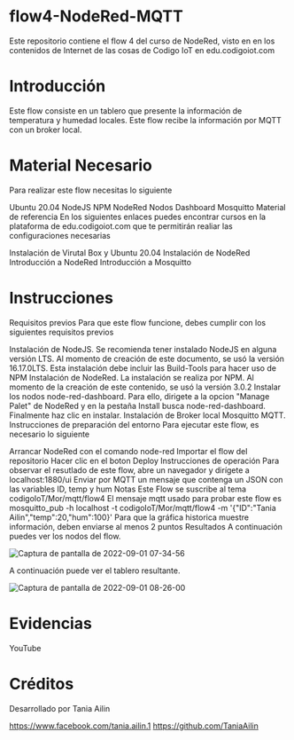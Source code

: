 # flow4-NodeRed-MQTT
Este repositorio contiene el flow 4 del curso de NodeRed, visto en en los contenidos de Internet de las cosas de Codigo IoT en edu.codigoiot.com
# Introducción
Este flow consiste en un tablero que presente la información de temperatura y humedad locales. Este flow recibe la información por MQTT con un broker local.

# Material Necesario
Para realizar este flow necesitas lo siguiente

Ubuntu 20.04
NodeJS
NPM
NodeRed
Nodos Dashboard
Mosquitto
Material de referencia
En los siguientes enlaces puedes encontrar cursos en la plataforma de edu.codigoiot.com que te permitirán realiar las configuraciones necesarias

Instalación de Virutal Box y Ubuntu 20.04
Instalación de NodeRed
Introducción a NodeRed
Introducción a Mosquitto
# Instrucciones
  Requisitos previos
Para que este flow funcione, debes cumplir con los siguientes requisitos previos

Instalación de NodeJS. Se recomienda tener instalado NodeJS en alguna versión LTS. Al momento de creación de este documento, se usó la versión 16.17.0LTS. Esta instalación debe incluir las Build-Tools para hacer uso de NPM
Instalación de NodeRed. La instalación se realiza por NPM. Al momento de la creación de este contenido, se usó la versión 3.0.2
Instalar los nodos node-red-dashboard. Para ello, dirigete a la opcion "Manage Palet" de NodeRed y en la pestaña Install busca node-red-dashboard. Finalmente haz clic en instalar.
Instalación de Broker local Mosquitto MQTT.
  Instrucciones de preparación del entorno
Para ejecutar este flow, es necesario lo siguiente

Arrancar NodeRed con el comando node-red
Importar el flow del repositorio
Hacer clic en el boton Deploy
Instrucciones de operación
Para observar el resutlado de este flow, abre un navegador y dirígete a localhost:1880/ui
Enviar por MQTT un mensaje que contenga un JSON con las variables ID, temp y hum
  Notas
Este Flow se suscribe al tema codigoIoT/Mor/mqtt/flow4
El mensaje mqtt usado para probar este flow es mosquitto_pub -h localhost -t codigoIoT/Mor/mqtt/flow4 -m '{"ID":"Tania Ailin","temp":20,"hum":100}'
Para que la gráfica historica muestre información, deben enviarse al menos 2 puntos
Resultados
A continuación puedes ver los nodos del flow. 

![Captura de pantalla de 2022-09-01 07-34-56](https://user-images.githubusercontent.com/111372187/187925539-d091175c-4980-4318-84c8-052f7ab88693.png)

A continuación puede ver el tablero resultante.

![Captura de pantalla de 2022-09-01 08-26-00](https://user-images.githubusercontent.com/111372187/187925634-5b1ed61f-5a51-478d-a6d3-4261b9868ad3.png)


# Evidencias
YouTube
# Créditos
Desarrollado por Tania Ailin

https://www.facebook.com/tania.ailin.1
https://github.com/TaniaAilin
